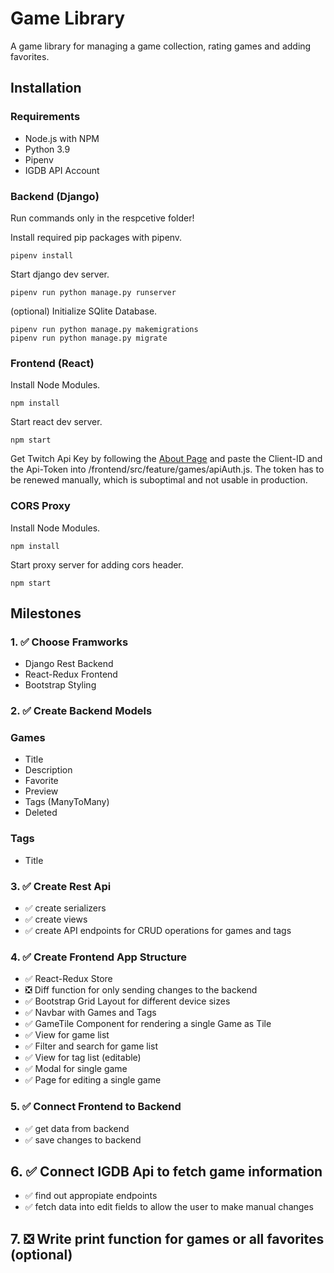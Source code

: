 # Game Library

A game library for managing a game collection, rating games and adding favorites.

## Installation

### Requirements

- Node.js with NPM
- Python 3.9
- Pipenv
- IGDB API Account

### Backend (Django)

Run commands only in the respcetive folder!

Install required pip packages with pipenv.

```console
pipenv install
```

Start django dev server.

```console
pipenv run python manage.py runserver
```

(optional) Initialize SQlite Database.

```console
pipenv run python manage.py makemigrations
pipenv run python manage.py migrate
```

### Frontend (React)

Install Node Modules.

```console
npm install
```

Start react dev  server.

```console
npm start
```

Get Twitch Api Key by following the [About Page](https://api-docs.igdb.com/#about) and paste the Client-ID and the Api-Token into /frontend/src/feature/games/apiAuth.js. The token has to be renewed manually, which is suboptimal and not usable in production.

### CORS Proxy

Install Node Modules.

```console
npm install
```

Start proxy server for adding cors header.

```console
npm start
```

## Milestones

### 1. :white_check_mark: Choose Framworks

- Django Rest Backend
- React-Redux Frontend
- Bootstrap Styling

### 2. :white_check_mark: Create Backend Models

### Games

- Title
- Description
- Favorite
- Preview
- Tags (ManyToMany)
- Deleted

### Tags

- Title

### 3. :white_check_mark: Create Rest Api

- :white_check_mark: create serializers
- :white_check_mark: create views
- :white_check_mark: create API endpoints for CRUD operations for games and tags

### 4. :white_check_mark: Create Frontend App Structure

- :white_check_mark: React-Redux Store
- :negative_squared_cross_mark: Diff function for only sending changes to the backend
- :white_check_mark: Bootstrap Grid Layout for different device sizes
- :white_check_mark: Navbar with Games and Tags
- :white_check_mark: GameTile Component for rendering a single Game as Tile
- :white_check_mark: View for game list
- :white_check_mark: Filter and search for game list
- :white_check_mark: View for tag list (editable)
- :white_check_mark: Modal for single game
- :white_check_mark: Page for editing a single game

### 5. :white_check_mark: Connect Frontend to Backend

- :white_check_mark: get data from backend
- :white_check_mark: save changes to backend

## 6. :white_check_mark: Connect IGDB Api to fetch game information

- :white_check_mark: find out appropiate endpoints
- :white_check_mark: fetch data into edit fields to allow the user to make manual changes

## 7. :negative_squared_cross_mark: Write print function for games or all favorites  (optional)
